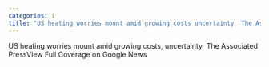 ```yaml
---
categories: i
title: "US heating worries mount amid growing costs uncertainty  The Associated Press"
---
```

US heating worries mount amid growing costs, uncertainty&nbsp;&nbsp;The Associated PressView Full Coverage on Google News